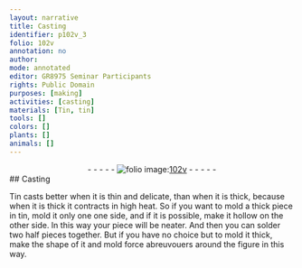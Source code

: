 ```yaml
---
layout: narrative
title: Casting
identifier: p102v_3
folio: 102v
annotation: no
author:
mode: annotated
editor: GR8975 Seminar Participants
rights: Public Domain
purposes: [making]
activities: [casting]
materials: [Tin, tin]
tools: []
colors: []
plants: []
animals: []
---
```


 <div class="folio" align="center">- - - - - <a href="http://gallica.bnf.fr/ark:/12148/btv1b10500001g/f210.image" target="_blank"><img src="https://cu-mkp.github.io/GR8975-edition/assets/photo-icon.png" alt="folio image: " style="display:inline-block; margin-bottom:-3px;"/>102v</a> - - - - - </div>  
## Casting

 
<span class="activity"></span><span class="material">Tin</span> casts better when it is thin and delicate, than when it is thick, because when it is thick it contracts in high heat. So if you want to mold a thick piece in <span class="material">tin</span>, mold it only one one side, and if it is possible, make it hollow on the other side. In this way your piece will be neater. And then you can solder two half pieces together. But if you have no choice but to mold it thick, make the shape of it and mold <span class="foreign">force abreuvouers</span> around the figure in this way.
 <span class="figure"></span> 
